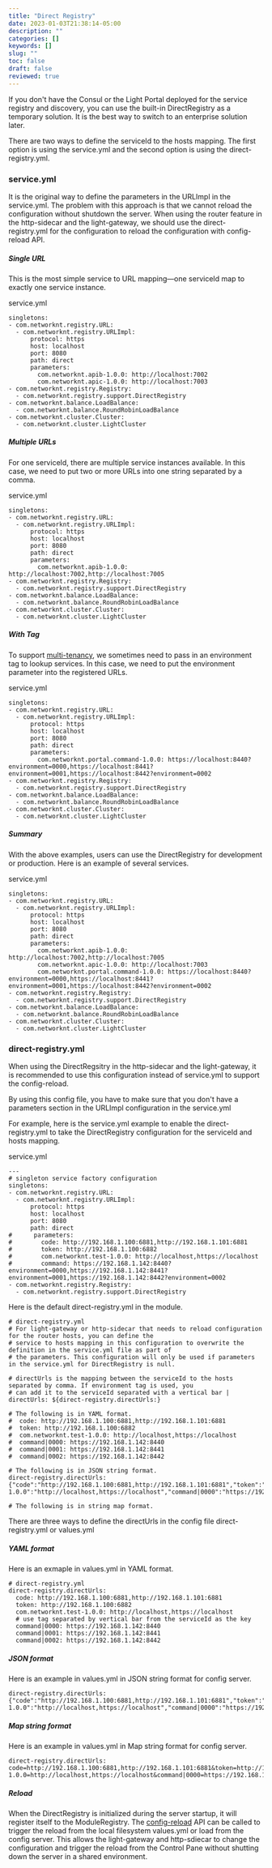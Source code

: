 ```yaml
---
title: "Direct Registry"
date: 2023-01-03T21:38:14-05:00
description: ""
categories: []
keywords: []
slug: ""
toc: false
draft: false
reviewed: true
---
```


If you don't have the Consul or the Light Portal deployed for the service registry and discovery, you can use the built-in DirectRegistry as a temporary solution. It is the best way to switch to an enterprise solution later. 

There are two ways to define the serviceId to the hosts mapping. The first option is using the service.yml and the second option is using the direct-registry.yml. 

### service.yml

It is the original way to define the parameters in the URLImpl in the service.yml. The problem with this approach is that we cannot reload the configuration without shutdown the server. When using the router feature in the http-sidecar and the light-gateway, we should use the direct-registry.yml for the configuration to reload the configuration with config-reload API. 

##### Single URL

This is the most simple service to URL mapping—one serviceId map to exactly one service instance. 

service.yml

```
singletons:
- com.networknt.registry.URL:
  - com.networknt.registry.URLImpl:
      protocol: https
      host: localhost
      port: 8080
      path: direct
      parameters:
        com.networknt.apib-1.0.0: http://localhost:7002
        com.networknt.apic-1.0.0: http://localhost:7003
- com.networknt.registry.Registry:
  - com.networknt.registry.support.DirectRegistry
- com.networknt.balance.LoadBalance:
  - com.networknt.balance.RoundRobinLoadBalance
- com.networknt.cluster.Cluster:
  - com.networknt.cluster.LightCluster

```
##### Multiple URLs

For one serviceId, there are multiple service instances available. In this case, we need to put two or more URLs into one string separated by a comma.

service.yml

```
singletons:
- com.networknt.registry.URL:
  - com.networknt.registry.URLImpl:
      protocol: https
      host: localhost
      port: 8080
      path: direct
      parameters:
        com.networknt.apib-1.0.0: http://localhost:7002,http://localhost:7005
- com.networknt.registry.Registry:
  - com.networknt.registry.support.DirectRegistry
- com.networknt.balance.LoadBalance:
  - com.networknt.balance.RoundRobinLoadBalance
- com.networknt.cluster.Cluster:
  - com.networknt.cluster.LightCluster

```

##### With Tag

To support [multi-tenancy](/design/multi-tenancy/), we sometimes need to pass in an environment tag to lookup services. In this case, we need to put the environment parameter into the registered URLs.

service.yml

```
singletons:
- com.networknt.registry.URL:
  - com.networknt.registry.URLImpl:
      protocol: https
      host: localhost
      port: 8080
      path: direct
      parameters:
        com.networknt.portal.command-1.0.0: https://localhost:8440?environment=0000,https://localhost:8441?environment=0001,https://localhost:8442?environment=0002
- com.networknt.registry.Registry:
  - com.networknt.registry.support.DirectRegistry
- com.networknt.balance.LoadBalance:
  - com.networknt.balance.RoundRobinLoadBalance
- com.networknt.cluster.Cluster:
  - com.networknt.cluster.LightCluster

```

##### Summary

With the above examples, users can use the DirectRegistry for development or production. Here is an example of several services. 

service.yml

```
singletons:
- com.networknt.registry.URL:
  - com.networknt.registry.URLImpl:
      protocol: https
      host: localhost
      port: 8080
      path: direct
      parameters:
        com.networknt.apib-1.0.0: http://localhost:7002,http://localhost:7005
        com.networknt.apic-1.0.0: http://localhost:7003
        com.networknt.portal.command-1.0.0: https://localhost:8440?environment=0000,https://localhost:8441?environment=0001,https://localhost:8442?environment=0002
- com.networknt.registry.Registry:
  - com.networknt.registry.support.DirectRegistry
- com.networknt.balance.LoadBalance:
  - com.networknt.balance.RoundRobinLoadBalance
- com.networknt.cluster.Cluster:
  - com.networknt.cluster.LightCluster

```


### direct-registry.yml

When using the DirectRegsitry in the http-sidecar and the light-gateway, it is recommended to use this configuration instead of service.yml to support the config-reload. 

By using this config file, you have to make sure that you don't have a parameters section in the URLImpl configuration in the service.yml

For example, here is the service.yml example to enable the direct-registry.yml to take the DirectRegistry configuration for the serviceId and hosts mapping. 

service.yml

```
---
# singleton service factory configuration
singletons:
- com.networknt.registry.URL:
  - com.networknt.registry.URLImpl:
      protocol: https
      host: localhost
      port: 8080
      path: direct
#      parameters:
#        code: http://192.168.1.100:6881,http://192.168.1.101:6881
#        token: http://192.168.1.100:6882
#        com.networknt.test-1.0.0: http://localhost,https://localhost
#        command: https://192.168.1.142:8440?environment=0000,https://192.168.1.142:8441?environment=0001,https://192.168.1.142:8442?environment=0002
- com.networknt.registry.Registry:
  - com.networknt.registry.support.DirectRegistry

```

Here is the default direct-registry.yml in the module. 


```
# direct-registry.yml
# For light-gateway or http-sidecar that needs to reload configuration for the router hosts, you can define the
# service to hosts mapping in this configuration to overwrite the definition in the service.yml file as part of
# the parameters. This configuration will only be used if parameters in the service.yml for DirectRegistry is null.

# directUrls is the mapping between the serviceId to the hosts separated by comma. If environment tag is used, you
# can add it to the serviceId separated with a vertical bar |
directUrls: ${direct-registry.directUrls:}

# The following is in YAML format.
#  code: http://192.168.1.100:6881,http://192.168.1.101:6881
#  token: http://192.168.1.100:6882
#  com.networknt.test-1.0.0: http://localhost,https://localhost
#  command|0000: https://192.168.1.142:8440
#  command|0001: https://192.168.1.142:8441
#  command|0002: https://192.168.1.142:8442

# The following is in JSON string format.
direct-registry.directUrls: {"code":"http://192.168.1.100:6881,http://192.168.1.101:6881","token":"http://192.168.1.100:6882","com.networknt.test-1.0.0":"http://localhost,https://localhost","command|0000":"https://192.168.1.142:8440","command|0001":"https://192.168.1.142:8441","command|0002":"https://192.168.1.142:8442"}

# The following is in string map format.

```

There are three ways to define the directUrls in the config file direct-registry.yml or values.yml

##### YAML format

Here is an exmaple in values.yml in YAML format. 

```
# direct-registry.yml
direct-registry.directUrls:
  code: http://192.168.1.100:6881,http://192.168.1.101:6881
  token: http://192.168.1.100:6882
  com.networknt.test-1.0.0: http://localhost,https://localhost
  # use tag separated by vertical bar from the serviceId as the key
  command|0000: https://192.168.1.142:8440
  command|0001: https://192.168.1.142:8441
  command|0002: https://192.168.1.142:8442

```

##### JSON format

Here is an example in values.yml in JSON string format for config server. 

```
direct-registry.directUrls: {"code":"http://192.168.1.100:6881,http://192.168.1.101:6881","token":"http://192.168.1.100:6882","com.networknt.test-1.0.0":"http://localhost,https://localhost","command|0000":"https://192.168.1.142:8440","command|0001":"https://192.168.1.142:8441","command|0002":"https://192.168.1.142:8442"}
```


##### Map string format

Here is an example in values.yml in Map string format for config server. 

```
direct-registry.directUrls: code=http://192.168.1.100:6881,http://192.168.1.101:6881&token=http://192.168.1.100:6882&com.networknt.test-1.0.0=http://localhost,https://localhost&command|0000=https://192.168.1.142:8440&command|0001=https://192.168.1.142:8441&command|0002=https://192.168.1.142:8442
```

##### Reload

When the DirectRegistry is initialized during the server startup, it will register itself to the ModuleRegistry. The [config-reload](/concern/config-reload/) API can be called to trigger the reload from the local filesystem values.yml or load from the config server. This allows the light-gateway and http-sdiecar to change the configuration and trigger the reload from the Control Pane without shutting down the server in a shared environment. 




